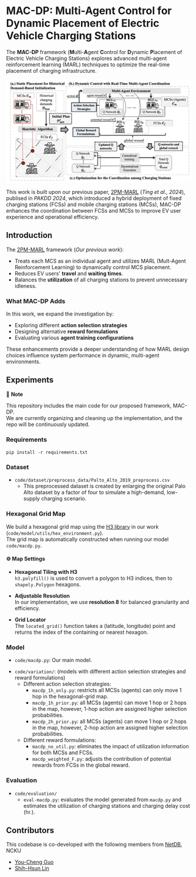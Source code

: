 # MAC-DP: Multi-Agent Control for Dynamic Placement of Electric Vehicle Charging Stations

The **MAC-DP** framework (**M**ulti-**A**gent **C**ontrol for **D**ynamic **P**lacement of Electric Vehicle Charging Stations) explores advanced multi-agent reinforcement learning (MARL) techniques to optimize the real-time placement of charging infrastructure.

![Framework](figure/framework.png)

This work is built upon our previous paper, [2PM-MARL](https://link.springer.com/chapter/10.1007/978-981-97-2262-4_23) (*Ting et al., 2024*), publised in *PAKDD 2024*, which introduced a hybrid deployment of fixed charging stations (FCSs) and mobile charging stations (MCSs), MAC-DP enhances the coordination between FCSs and MCSs to improve EV user experience and operational efficiency.



## Introduction

The [2PM-MARL](https://link.springer.com/chapter/10.1007/978-981-97-2262-4_23) framework (*Our previous work*):
- Treats each MCS as an individual agent and utilizes MARL (Mult-Agent Reinforcement Learning) to dynamically control MCS placement.
- Reduces EV users' **travel** and **waiting times**.
- Balances the **utilization** of all charging stations to prevent unnecessary idleness.


### What MAC-DP Adds

In this work, we expand the investigation by:
- Exploring different **action selection strategies**
- Designing alternative **reward formulations**
- Evaluating various **agent training configurations**

These enhancements provide a deeper understanding of how MARL design choices influence system performance in dynamic, multi-agent environments.


## Experiments

📌 **Note**

This repository includes the main code for our proposed framework, MAC-DP.  
We are currently organizing and cleaning up the implementation, and the repo will be continuously updated.   

### Requirements
```
pip install -r requirements.txt
```

### Dataset
* `code/dataset/preprocess_data/Palto_Alto_2019_preprocess.csv`
    - This preprocessed dataset is created by enlarging the original Palo Alto dataset by a factor of four to simulate a high-demand, low-supply charging scenario.

### Hexagonal Grid Map

We build a hexagonal grid map using the [H3 library](https://github.com/uber/h3) in our work (`code/model/utils/hex_environment.py`).  
The grid map is automatically constructed when running our model `code/macdp.py`.

#### ⚙️ Map Settings

- **Hexagonal Tiling with H3**  
  `h3.polyfill()` is used to convert a polygon to H3 indices, then to `shapely.Polygon` hexagons.


- **Adjustable Resolution**  
  In our implementation, we use **resolution 8** for balanced granularity and efficiency.

- **Grid Locator**  
  The `located_grid()` function takes a (latitude, longitude) point and returns the index of the containing or nearest hexagon.


### Model
* `code/macdp.py`: Our main model.
- `code/variation/`: (models with different action selection strategies and reward formulations)
    - Different action selection strategies:
        * `macdp_1h_only.py`: restricts all MCSs (agents) can only move 1 hop in the hexagonal-grid map.
        * `macdp_1h_prior.py`: all MCSs (agents) can move 1 hop or 2 hops in the map, however, 1-hop action are assigned higher selection probabilities.
        * `macdp_2h_prior.py`: all MCSs (agents) can move 1 hop or 2 hops in the map, however, 2-hop action are assigned higher selection probabilities.
    - Different reward formulations:
        * `macdp_no_util.py`: eliminates the impact of utilization information for both MCSs and FCSs.
        * `macdp_weighted_F.py`: adjusts the contribution of potential rewards from FCSs in the global reward.

### Evaluation
* `code/evaluation/`
    * `eval-macdp.py`: evaluates the model generated from `macdp.py` and estimates the utilization of charging stations and charging delay cost (hr.).


## Contributors
This codebase is co-developed with the following members from [NetDB](https://ncku-ccs.github.io/netdb-web/), NCKU
- [You-Cheng Guo](https://github.com/ecfack)
- [Shih-Hsun Lin](https://github.com/ShlinBrian)